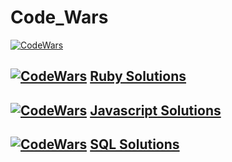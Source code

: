 # Code_Wars

[![CodeWars](https://www.codewars.com/users/kaylawoodbury/badges/large)](https://www.codewars.com/users/kaylawoodbury "My Honor Badge")

## [![CodeWars]()](Ruby/ruby.md) [Ruby Solutions](Ruby/ruby.md)

## [![CodeWars]()](Javascript/Javascript.md) [Javascript Solutions](Javascript/Javascript.md)

## [![CodeWars]()](SQL/SQL.md) [SQL Solutions](SQL/SQL.md)